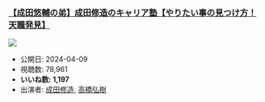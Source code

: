 ### [【成田悠輔の弟】成田修造のキャリア塾【やりたい事の見つけ方！天職発見】](https://www.youtube.com/watch?v=qftPv4iOfU8)
[![](https://img.youtube.com/vi/qftPv4iOfU8/sddefault.jpg)](https://www.youtube.com/watch?v=qftPv4iOfU8)
-   公開日: 2024-04-09
-   視聴数: 78,961
-   **いいね数: 1,197**
-   出演者: [成田修造](/rehacq_fan/people/成田修造 "wikilink"), [高橋弘樹](/rehacq_fan/people/高橋弘樹 "wikilink")
